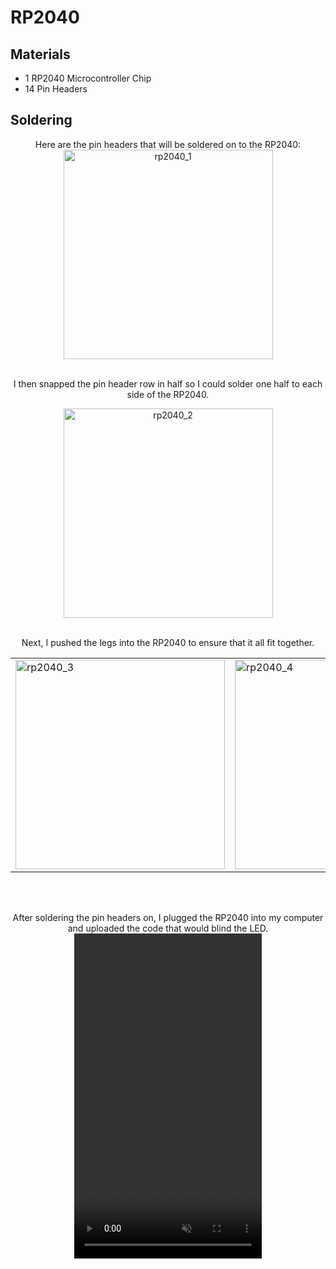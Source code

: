 # RP2040

## Materials

- 1 RP2040 Microcontroller Chip
- 14 Pin Headers

## Soldering
<center>
Here are the pin headers that will be soldered on to the RP2040:

<img src="../../../pics/prefab/rp2040/rp2040_1.JPG" alt="rp2040_1" width="335"/>
<br><br>

I then snapped the pin header row in half so I could solder one half to each side of the RP2040.

<img src="../../../pics/prefab/rp2040/rp2040_2.JPG" alt="rp2040_2" width="335"/>
<br><br>

Next, I pushed the legs into the RP2040 to ensure that it all fit together.

<table>
    <tr>
        <td><img src="../../../pics/prefab/rp2040/rp2040_3.JPG" alt="rp2040_3" width="335"/></td>
        <td><img src="../../../pics/prefab/rp2040/rp2040_5.JPG" alt="rp2040_4" width="335"/></td>
    </tr>
</table>

<br><br>

After soldering the pin headers on, I plugged the RP2040 into my computer and uploaded the code that would blind the LED.
<video muted width="300" height="520" controls><source src="../../../pics/prefab/rp2040/rp2040_6.mp4" type="video/mp4" /></video>


</center>